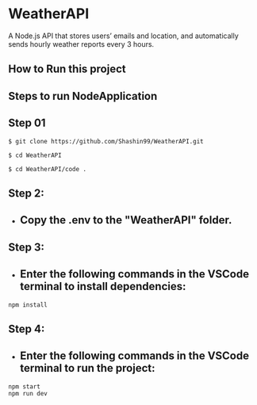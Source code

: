 # WeatherAPI

A Node.js API that stores users’ emails and location, and automatically sends hourly weather reports every 3 hours.

<h2>How to Run this project</h2>

## **Steps to run NodeApplication**

## Step 01

```
$ git clone https://github.com/Shashin99/WeatherAPI.git
```

```
$ cd WeatherAPI
```

```
$ cd WeatherAPI/code .
```

## Step 2:

- ## Copy the .env to the "WeatherAPI" folder.

## Step 3:

- ## Enter the following commands in the VSCode terminal to install dependencies:

```
npm install
```

## Step 4:

- ## Enter the following commands in the VSCode terminal to run the project:

```
npm start
npm run dev
```
